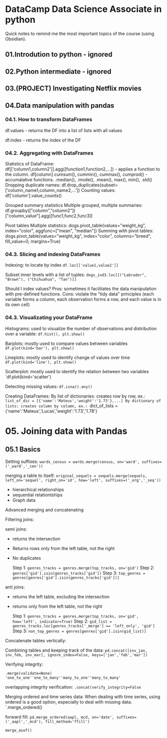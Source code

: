 # DataCamp Data Science Associate in python

Quick notes to remind me the most important topics of the course (using Obsidian).

## 01.Introdution to python - ignored

## 02.Python intermediate - ignored

## 03.(PROJECT) Investigating Netflix movies

## 04.Data manipulation with pandas
### 04.1. How to transform DataFrames

df.values - returns the DF into a list of lists with all values

df.index - returns the index of the DF
### 04.2. Aggregating with DataFrames
Statistics of DataFrame:
	df[['column1,column2']].agg([function1,function2,...]) - applies a function to the column.
	df[column].cumsum(), cummin(), cummax(), cumprod() - accumalative functions.
	.median(), .mode(), .mean(), max(), min(), .std()
	Dropping duplicate names: df.drop_duplicates(subset=['column_name1,column_name2,...'])
	Counting values: df['column'].value_counts()

Grouped summary statistics
	Multiple grouped, multiple summaries: df.groupby(["column","column2"])["column_value"].agg([func1,func2,func3])

Pivot tables
	Multiple statistics: dogs.pivot_table(values="weight_kg", index="color", aggfunc=["mean", "median"])
	Summing with pivot tables: dogs.pivot_table(values="weight_kg", index="color", columns="breed", fill_value=0, margins=True)

### 04.3. Slicing and indexing DataFrames
Indexing: to locate by index `df.loc[['value1,value2']]`

Subset inner levels with a list of tuples: `dogs_ind3.loc[[("Labrador", "Brown"), ("Chihuahua", "Tan")]]`

Should I index values?
Pros: sometimes it facilitates the data manipulation with pre-defined functions.
Cons: violate the "tidy data" principles (each variable forms a column, each observation forms a row, and each value is in its own cell)

### 04.3. Visualizating your DataFrame

Histograms: used to visualize the number of observations and distribution over a variable: `df.hist(), plt.show()`

Barplots: mostly used to compare values between variables `df.plot(kind='bar'), plt.show()`

Lineplots: mostly used to identify change of values over time `df.plot(kind='line'), plt.show()`

Scatterplot: mostly used to identify the relation between two variables `df.plot(kind='scatter')

Detecting missing values:
	`df.isna().any()`

Creating DataFrames:
	By list of dictionaries: creates row by row, ex.: `list_of_dic = [{'name':'Mateus','weight':'1.73'},...]
	By dictionary of lists: creates column by column, ex.: `dict_of_lists = {'name':'Mateus','Lucas','weight':'1.73','1.78'}

# 05. Joining data with Pandas

## 05.1 Basics
Setting suffixes: `wards_census = wards.merge(census, on='ward', suffixes=('_ward','_cen'))`

merging a table to itself: `original_sequels = sequels.merge(sequels, left_on='sequel', right_on='id', how='left', suffixes=('_org','_seq'))`
- hierarchical relationships
- sequential relationtships
- Graph data

Advanced merging and concatenating

Filtering joins: 

semi joins: 
- returns the intersection
- Returns rows only from the left table, not the right
- No duplicates

	Step 1: `genres_tracks = genres.merge(top_tracks, on='gid')`
	Step 2: `genres['gid'].isin(genres_tracks['gid'])`
	Step 3: `top_genres = genres[genres['gid'].isin(genres_tracks['gid'])]`

anti joins:
- returns the left table, excluding the intersection
- returns only from the left table, not the right

	Step 1: `genres_tracks = genres.merge(top_tracks, on='gid', how='left', indicator=True)`
	Step 2: `gid_list = genres_tracks.loc[genres_tracks['_merge'] == 'left_only', 'gid']`
	Step 3: `non_top_genres = genres[genres['gid'].isin(gid_list)]`

Concatenate tables vertically:

Combining tables and keeping track of the data: `pd.concat([inv_jan, inv_feb, inv_mar], ignore_index=False, keys=['jan','feb','mar'])`

Verifying integrity:

`.merge(validate=None)`
	`'one_to_one''one_to_many''many_to_one''many_to_many'`

overlapping integrity verification:
`.concat(verify_integrity=False`


Merging ordered and time series data:
When dealing with time series, using ordered is a good option, especially to deal with missing data.
`.merge_ordered()

forward fill:  `pd.merge_ordered(aapl, mcd, on='date', suffixes=('_aapl','_mcd'), fill_method='ffill')`

`merge_asof()`


